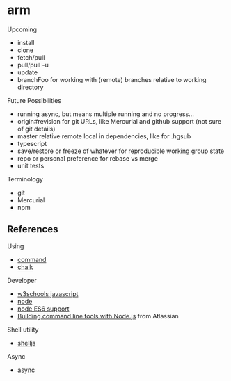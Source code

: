 # arm

Upcoming
* install
* clone
* fetch/pull
* pull/pull -u
* update
* branchFoo for working with (remote) branches relative to working directory

Future Possibilities
* running async, but means multiple running and no progress...
* origin#revision for git URLs, like Mercurial and github support (not sure of git details)
* master relative remote local in dependencies, like for .hgsub
* typescript
* save/restore or freeze of whatever for reproducible working group state
* repo or personal preference for rebase vs merge
* unit tests

Terminology
* git
* Mercurial
* npm

## References

Using
* [command](https://www.npmjs.com/package/commander)
* [chalk](https://github.com/sindresorhus/chalk)

Developer
* [w3schools javascript](http://www.w3schools.com/js/default.asp)
* [node](https://nodejs.org/docs/latest/api/index.html)
* [node ES6 support](http://node.green)
* [Building command line tools with Node.js](https://developer.atlassian.com/blog/2015/11/scripting-with-node/) from Atlassian

Shell utility
* [shelljs](http://documentup.com/arturadib/shelljs#command-reference)

Async
* [async](http://caolan.github.io/async/)
